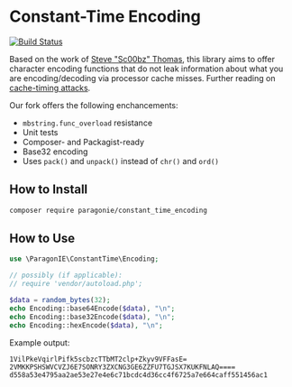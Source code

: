 # Constant-Time Encoding

[![Build Status](https://travis-ci.org/paragonie/constant_time_encoding.svg?branch=master)](https://travis-ci.org/paragonie/constant_time_encoding)

Based on the work of [Steve "Sc00bz" Thomas](https://github.com/Sc00bz/ConstTimeEncoding), this library aims to offer
character encoding functions that do not leak information about what you are encoding/decoding via processor cache 
misses. Further reading on [cache-timing attacks](http://blog.ircmaxell.com/2014/11/its-all-about-time.html).

Our fork offers the following enchancements:

* `mbstring.func_overload` resistance
* Unit tests
* Composer- and Packagist-ready
* Base32 encoding
* Uses `pack()` and `unpack()` instead of `chr()` and `ord()`

## How to Install

```sh
composer require paragonie/constant_time_encoding
```

## How to Use

```php
use \ParagonIE\ConstantTime\Encoding;

// possibly (if applicable): 
// require 'vendor/autoload.php';

$data = random_bytes(32);
echo Encoding::base64Encode($data), "\n";
echo Encoding::base32Encode($data), "\n";
echo Encoding::hexEncode($data), "\n";
```

Example output:
 
```
1VilPkeVqirlPifk5scbzcTTbMT2clp+Zkyv9VFFasE=
2VMKKPSHSWVCVZJ6E7SONRY3ZXCNG3GE6ZZFU7TGJSX7KUKFNLAQ====
d558a53e4795aa2ae53e27e4e6c71bcdc4d36cc4f6725a7e664caff551456ac1
```
